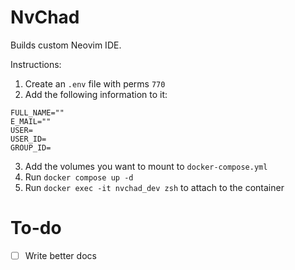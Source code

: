 # NvChad

Builds custom Neovim IDE.

Instructions:

1. Create an `.env` file with perms `770`
2. Add the following information to it:

```
FULL_NAME=""
E_MAIL=""
USER=
USER_ID=
GROUP_ID=
```

3. Add the volumes you want to mount to `docker-compose.yml`
4. Run `docker compose up -d`
5. Run `docker exec -it nvchad_dev zsh` to attach to the container

# To-do

- [ ] Write better docs
